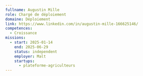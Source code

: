 ```yaml
---
fullname: Augustin Mille
role: Chargé de déploiement
domaine: Déploiement
link: https://www.linkedin.com/in/augustin-mille-166625146/
competences:
  - Croissance
missions:
  - start: 2025-01-14
    end: 2025-06-29
    status: independent
    employer: Malt
    startups:
      - plateforme-agriculteurs
---
```

